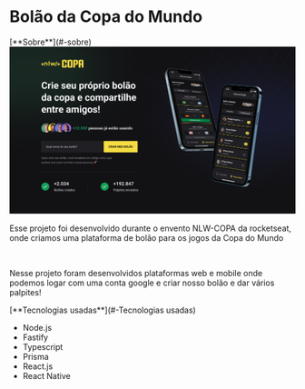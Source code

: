 <h1>Bolão da Copa do Mundo</h1>


<div algin="center">
  [**Sobre**](#-sobre)
  <img src="./github/assets/web.png" alt="Layout da página web">
  <p>Esse projeto foi desenvolvido durante o envento NLW-COPA da rocketseat, onde criamos uma plataforma de bolão para os jogos da Copa do Mundo</p><br>
  <p>Nesse projeto foram desenvolvidos plataformas web e mobile onde podemos logar com uma conta google e criar nosso bolão e dar vários palpites!</p>
</div>

<div>
  [**Tecnologias usadas**](#-Tecnologias usadas)
  <ul>
    <li>Node.js</li>
    <li>Fastify</li>
    <li>Typescript</li>
    <li>Prisma</li>
    <li>React.js</li>
    <li>React Native</li>
  </ul>
</div>
